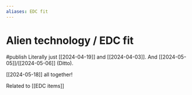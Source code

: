 ```yaml
---
aliases: EDC fit
---
```

# Alien technology / EDC fit
#publish
Literally just [[2024-04-19]] and [[2024-04-03]]. And [[2024-05-05]]/[[2024-05-06]] (Ditto).

[[2024-05-18]] all together!

Related to [[EDC items]]

